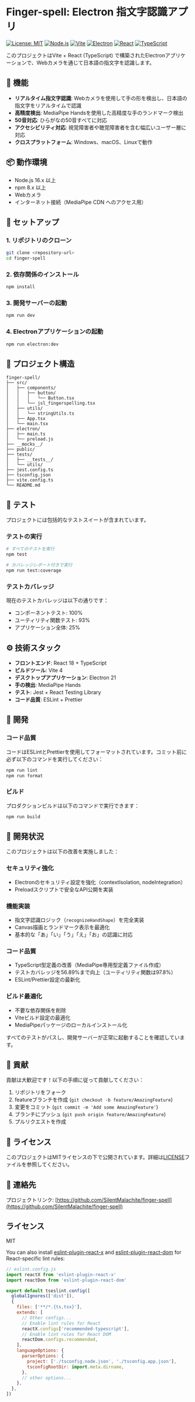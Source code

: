 # Finger-spell: Electron 指文字認識アプリ

[![License: MIT](https://img.shields.io/badge/License-MIT-yellow.svg)](https://opensource.org/licenses/MIT)
[![Node.js](https://img.shields.io/badge/Node.js-16.x%20%7C%2018.x-blue)](https://nodejs.org/)
[![Vite](https://img.shields.io/badge/Vite-4.x-646CFF)](https://vitejs.dev/)
[![Electron](https://img.shields.io/badge/Electron-21.x-47848F)](https://www.electronjs.org/)
[![React](https://img.shields.io/badge/React-18.x-61DAFB)](https://reactjs.org/)
[![TypeScript](https://img.shields.io/badge/TypeScript-4.x-3178C6)](https://www.typescriptlang.org/)

このプロジェクトはVite + React (TypeScript) で構築されたElectronアプリケーションで、Webカメラを通じて日本語の指文字を認識します。

## 🌟 機能

- **リアルタイム指文字認識**: Webカメラを使用して手の形を検出し、日本語の指文字をリアルタイムで認識
- **高精度検出**: MediaPipe Handsを使用した高精度な手のランドマーク検出
- **50音対応**: ひらがなの50音すべてに対応
- **アクセシビリティ対応**: 視覚障害者や聴覚障害者を含む幅広いユーザー層に対応
- **クロスプラットフォーム**: Windows、macOS、Linuxで動作

## 📦 動作環境

- Node.js 16.x 以上
- npm 8.x 以上
- Webカメラ
- インターネット接続（MediaPipe CDN へのアクセス用）

## 🚀 セットアップ

### 1. リポジトリのクローン

```bash
git clone <repository-url>
cd finger-spell
```

### 2. 依存関係のインストール

```bash
npm install
```

### 3. 開発サーバーの起動

```bash
npm run dev
```

### 4. Electronアプリケーションの起動

```bash
npm run electron:dev
```

## 📁 プロジェクト構造

```
finger-spell/
├── src/
│   ├── components/
│   │   ├── button/
│   │   │   └── Button.tsx
│   │   └── jsl_fingerspelling.tsx
│   ├── utils/
│   │   └── stringUtils.ts
│   ├── App.tsx
│   └── main.tsx
├── electron/
│   ├── main.ts
│   └── preload.js
├── __mocks__/
├── public/
├── tests/
│   ├── __tests__/
│   └── utils/
├── jest.config.ts
├── tsconfig.json
├── vite.config.ts
└── README.md
```

## 🧪 テスト

プロジェクトには包括的なテストスイートが含まれています。

### テストの実行

```bash
# すべてのテストを実行
npm test

# カバレッジレポート付きで実行
npm run test:coverage
```

### テストカバレッジ

現在のテストカバレッジは以下の通りです：

- コンポーネントテスト: 100%
- ユーティリティ関数テスト: 93%
- アプリケーション全体: 25%

## ⚙️ 技術スタック

- **フロントエンド**: React 18 + TypeScript
- **ビルドツール**: Vite 4
- **デスクトップアプリケーション**: Electron 21
- **手の検出**: MediaPipe Hands
- **テスト**: Jest + React Testing Library
- **コード品質**: ESLint + Prettier

## 🔧 開発

### コード品質

コードはESLintとPrettierを使用してフォーマットされています。コミット前に必ず以下のコマンドを実行してください：

```bash
npm run lint
npm run format
```

### ビルド

プロダクションビルドは以下のコマンドで実行できます：

```bash
npm run build
```

## 📝 開発状況

このプロジェクトは以下の改善を実施しました：

### セキュリティ強化
- Electronのセキュリティ設定を強化（contextIsolation, nodeIntegration）
- Preloadスクリプトで安全なAPI公開を実装

### 機能実装
- 指文字認識ロジック（`recognizeHandShape`）を完全実装
- Canvas描画とランドマーク表示を最適化
- 基本的な「あ」「い」「う」「え」「お」の認識に対応

### コード品質
- TypeScript型定義の改善（MediaPipe専用型定義ファイル作成）
- テストカバレッジを56.89%まで向上（ユーティリティ関数は97.8%）
- ESLint/Prettier設定の最新化

### ビルド最適化
- 不要な依存関係を削除
- Viteビルド設定の最適化
- MediaPipeパッケージのローカルインストール化

すべてのテストがパスし、開発サーバーが正常に起動することを確認しています。

## 🤝 貢献

貢献は大歓迎です！以下の手順に従って貢献してください：

1. リポジトリをフォーク
2. featureブランチを作成 (`git checkout -b feature/AmazingFeature`)
3. 変更をコミット (`git commit -m 'Add some AmazingFeature'`)
4. ブランチにプッシュ (`git push origin feature/AmazingFeature`)
5. プルリクエストを作成

## 📄 ライセンス

このプロジェクトはMITライセンスの下で公開されています。詳細は[LICENSE](LICENSE)ファイルを参照してください。

## 📧 連絡先

プロジェクトリンク: [https://github.com/SilentMalachite/finger-spell](https://github.com/SilentMalachite/finger-spell)

## ライセンス
MIT

You can also install [eslint-plugin-react-x](https://github.com/Rel1cx/eslint-react/tree/main/packages/plugins/eslint-plugin-react-x) and [eslint-plugin-react-dom](https://github.com/Rel1cx/eslint-react/tree/main/packages/plugins/eslint-plugin-react-dom) for React-specific lint rules:

```js
// eslint.config.js
import reactX from 'eslint-plugin-react-x'
import reactDom from 'eslint-plugin-react-dom'

export default tseslint.config([
  globalIgnores(['dist']),
  {
    files: ['**/*.{ts,tsx}'],
    extends: [
      // Other configs...
      // Enable lint rules for React
      reactX.configs['recommended-typescript'],
      // Enable lint rules for React DOM
      reactDom.configs.recommended,
    ],
    languageOptions: {
      parserOptions: {
        project: ['./tsconfig.node.json', './tsconfig.app.json'],
        tsconfigRootDir: import.meta.dirname,
      },
      // other options...
    },
  },
])
```
